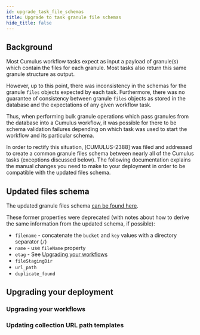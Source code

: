 ```yaml
---
id: upgrade_task_file_schemas
title: Upgrade to task granule file schemas
hide_title: false
---
```


## Background

Most Cumulus workflow tasks expect as input a payload of granule(s) which contain the files for each granule. Most tasks also return this same granule structure as output.

However, up to this point, there was inconsistency in the schemas for the granule `files` objects expected by each task. Furthermore, there was no guarantee of consistency between granule `files` objects as stored in the database and the expectations of any given workflow task.

Thus, when performing bulk granule operations which pass granules from the database into a Cumulus workflow, it was possible for there to be schema validation failures depending on which task was used to start the workflow and its particular schema.

In order to rectify this situation, [CUMULUS-2388] was filed and addressed to create a common granule files schema between nearly all of the Cumulus tasks (exceptions discussed below). The following documentation explains the manual changes you need to make to your deployment in order to be compatible with the updated files schema.

## Updated files schema

The updated granule files schema [can be found here](https://github.com/nasa/cumulus/blob/CUMULUS-2388-task-schema-consistency/packages/schemas/files.schema.json).

These former properties were deprecated (with notes about how to derive the same information from the updated schema, if possible):

- `filename` - concatenate the `bucket` and `key` values with a directory separator (`/`)
- `name` - use `fileName` property
- `etag` - See [Upgrading your workflows](#upgrading-your-workflows)
- `fileStagingDir`
- `url_path`
- `duplicate_found`

## Upgrading your deployment

### Upgrading your workflows



### Updating collection URL path templates

